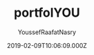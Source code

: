 ---
title: portfolYOU
github: https://github.com/YoussefRaafatNasry/portfolYOU
demo: https://youssefraafatnasry.github.io/portfolYOU/
author: YoussefRaafatNasry
ssg:
  - Jekyll
cms:
  - Markdown
date: 2019-02-09T10:06:09.000Z
description: A beautiful portfolio Jekyll theme that works with GitHub Pages.
draft: true
publish_date: '2019-02-09T10:06:09Z'
update_date: '2022-05-22T15:00:19Z'
github_star: 705
github_fork: 423
---